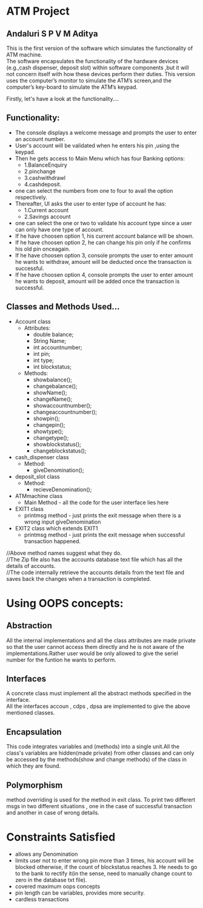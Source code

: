 
# ATM Project

## Andaluri S P V M Aditya

This is the first version of the software which simulates the functionality of 
ATM machine.  
The software encapsulates the functionality of the hardware devices (e.g.,cash
dispenser, deposit slot) within software components ,but it will not concern itself with how
these devices perform their duties.
This version uses the computer’s monitor to simulate the ATM’s
screen,and the computer’s key-board to simulate the ATM’s keypad.  
  
    
Firstly, let's have a look at the functionality....




## Functionality:

- The console displays a welcome message and prompts the user to enter an account
  number.
- User's account will be validated when he enters his pin ,using the keypad.
- Then he gets access to Main Menu which has four Banking options:  
  - 1.BalanceEnquiry  
  - 2.pinchange   
  - 3.cashwithdrawl  
  - 4.cashdeposit.
- one can select the numbers from one to four to avail the option respectively.  
- Thereafter, UI asks the user to enter type of account he has:  
    - 1.Current account  
    - 2.Savings account
- one can select the one or two to validate his account type since a user can only have one type of account.  
- If he have choosen option 1, his current account balance will be shown.  
- If he have choosen option 2, he can change his pin only if he confirms his old pin onceagain.  
- If he have choosen option 3, console prompts the user to enter amount he wants to withdraw, amount will be deducted once the transaction is successful.  
- If he have choosen option 4, console prompts the user to enter amount he wants to deposit, amount will be added once the transaction is successful.


## Classes and Methods Used...  
- Account class
    - Attributes:
        - double balance;
        - String Name;
        - int accountnumber;
        - int pin;
        - int type;
        - int blockstatus;
    - Methods:
        - showbalance();
        - changebalance();
        - showName();
        - changeName();
        - showaccountnumber();
        - changeaccountnumber();
        - showpin();
        - changepin();
        - showtype();
        - changetype();
        - showblockstatus();
        - changeblockstatus();
- cash_dispenser class
    - Method:
        - giveDenomination();
- deposit_slot class
    - Method:
        - recieveDenomination();
- ATMmachine class
    - Main Method - all the code for the user interface lies here
- EXIT1 class
    - printmsg method - just prints the exit message when there is a wrong input giveDenomination
- EXIT2 class which extends EXIT1
    - printmsg method - just prints the exit message when successful transaction happened.

//Above method names suggest what they do.   
//The Zip file also has the accounts database text file which has all the details of accounts.  
//The code internally retrieve the accounts details from the text file and saves back the changes when a transaction is completed.
# Using OOPS concepts:
## Abstraction  
All the internal implementations and all the class attributes are made private so that the user cannot access them directly and he is not aware of the implementations.Rather user would be only allowed to give the seriel number for the funtion he wants to perform.  
## Interfaces  
A concrete class must implement all the abstract methods specified in the interface.  
All the interfaces accoun , cdps , dpsa are implemented to give the above mentioned classes.  
## Encapsulation
This code integrates variables and (methods) into a single unit.All the class's variables are hidden(made private) from other classes and can only be accessed by the methods(show and change methods) of the class in which they are found.  
## Polymorphism  
method overriding is used for the method in exit class. To print two differert msgs in two different situations , one in the case of successful transaction and another in case of wrong details.

# Constraints Satisfied
- allows any Denomination 
- limits user not to enter wrong pin more than 3 times, his account will be blocked otherwise, if the count of blockstatus reaches 3. He needs to go to the bank to rectify it(in the sense, need to manually change count to zero in the database txt file).
- covered maximum oops concepts
- pin length can be variables, provides more security.
- cardless transactions
